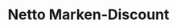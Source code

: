 ---
title: "Netto Marken-Discount"
url: /marl/netto-marken-discount-zechenstrasse/
shop: Supermarkt
---